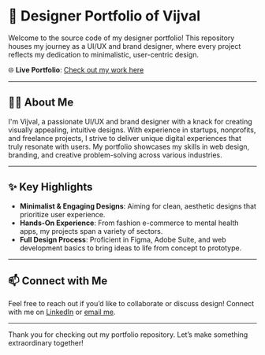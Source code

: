 # 📁 Designer Portfolio of Vijval

Welcome to the source code of my designer portfolio! This repository houses my journey as a UI/UX and brand designer, where every project reflects my dedication to minimalistic, user-centric design.

🌐 **Live Portfolio**: [Check out my work here](https://designvijval.netlify.app/)

---

## 👨‍🎨 About Me

I'm Vijval, a passionate UI/UX and brand designer with a knack for creating visually appealing, intuitive designs. With experience in startups, nonprofits, and freelance projects, I strive to deliver unique digital experiences that truly resonate with users. My portfolio showcases my skills in web design, branding, and creative problem-solving across various industries.

---

## ✨ Key Highlights

- **Minimalist & Engaging Designs**: Aiming for clean, aesthetic designs that prioritize user experience.
- **Hands-On Experience**: From fashion e-commerce to mental health apps, my projects span a variety of sectors.
- **Full Design Process**: Proficient in Figma, Adobe Suite, and web development basics to bring ideas to life from concept to prototype.

---

## 📫 Connect with Me

Feel free to reach out if you’d like to collaborate or discuss design! Connect with me on [LinkedIn](https://www.linkedin.com/in/vijval-anand/) or [email me](mailto:anand.vijval@gmail.com).

---

Thank you for checking out my portfolio repository. Let’s make something extraordinary together!
